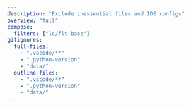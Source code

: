 ```yaml
---
description: "Exclude inessential files and IDE configs"
overview: "full"
compose:
  filters: ["lc/flt-base"]
gitignores:
  full-files:
    - ".vscode/**"
    - ".python-version"
    - "data/"
  outline-files:
    - ".vscode/**"
    - ".python-version"
    - "data/"
---
```

